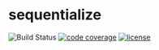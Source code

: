 # sequentialize

![Build Status](https://github.com/escapace/sequentialize/workflows/Release/badge.svg)
[![code coverage](https://codecov.io/gh/escapace/sequentialize/branch/master/graph/badge.svg)](https://codecov.io/gh/escapace/sequentialize)
[![license](https://img.shields.io/badge/license-Mozilla%20Public%20License%20Version%202.0-blue.svg)]()
